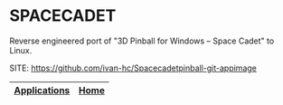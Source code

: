 # SPACECADET

 Reverse engineered port of \"3D Pinball for Windows – Space Cadet\" to Linux.

 SITE: https://github.com/ivan-hc/Spacecadetpinball-git-appimage

 | [Applications](https://portable-linux-apps.github.io/apps.html) | [Home](https://portable-linux-apps.github.io)
 | --- | --- |
